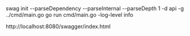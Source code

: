 # 

 swag init --parseDependency  --parseInternal --parseDepth 1 -d api -g ../cmd/main.go
 go run cmd/main.go -log-level info

  http://localhost:8080/swagger/index.html